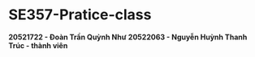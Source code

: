 # SE357-Pratice-class
**20521722 - Đoàn Trần Quỳnh Như**  **20522063 - Nguyễn Huỳnh Thanh Trúc - thành viên**
